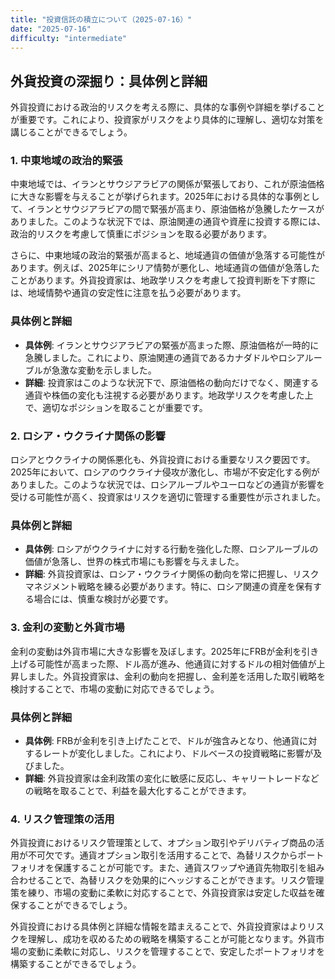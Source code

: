 ```yaml
---
title: "投資信託の積立について（2025-07-16）"
date: "2025-07-16"
difficulty: "intermediate"
---
```


## 外貨投資の深掘り：具体例と詳細

外貨投資における政治的リスクを考える際に、具体的な事例や詳細を挙げることが重要です。これにより、投資家がリスクをより具体的に理解し、適切な対策を講じることができるでしょう。

### 1. 中東地域の政治的緊張
中東地域では、イランとサウジアラビアの関係が緊張しており、これが原油価格に大きな影響を与えることが挙げられます。2025年における具体的な事例として、イランとサウジアラビアの間で緊張が高まり、原油価格が急騰したケースがありました。このような状況下では、原油関連の通貨や資産に投資する際には、政治的リスクを考慮して慎重にポジションを取る必要があります。

さらに、中東地域の政治的緊張が高まると、地域通貨の価値が急落する可能性があります。例えば、2025年にシリア情勢が悪化し、地域通貨の価値が急落したことがあります。外貨投資家は、地政学リスクを考慮して投資判断を下す際には、地域情勢や通貨の安定性に注意を払う必要があります。

### 具体例と詳細
- **具体例**: イランとサウジアラビアの緊張が高まった際、原油価格が一時的に急騰しました。これにより、原油関連の通貨であるカナダドルやロシアルーブルが急激な変動を示しました。
- **詳細**: 投資家はこのような状況下で、原油価格の動向だけでなく、関連する通貨や株価の変化も注視する必要があります。地政学リスクを考慮した上で、適切なポジションを取ることが重要です。

### 2. ロシア・ウクライナ関係の影響
ロシアとウクライナの関係悪化も、外貨投資における重要なリスク要因です。2025年において、ロシアのウクライナ侵攻が激化し、市場が不安定化する例がありました。このような状況では、ロシアルーブルやユーロなどの通貨が影響を受ける可能性が高く、投資家はリスクを適切に管理する重要性が示されました。

### 具体例と詳細
- **具体例**: ロシアがウクライナに対する行動を強化した際、ロシアルーブルの価値が急落し、世界の株式市場にも影響を与えました。
- **詳細**: 外貨投資家は、ロシア・ウクライナ関係の動向を常に把握し、リスクマネジメント戦略を練る必要があります。特に、ロシア関連の資産を保有する場合には、慎重な検討が必要です。

### 3. 金利の変動と外貨市場
金利の変動は外貨市場に大きな影響を及ぼします。2025年にFRBが金利を引き上げる可能性が高まった際、ドル高が進み、他通貨に対するドルの相対価値が上昇しました。外貨投資家は、金利の動向を把握し、金利差を活用した取引戦略を検討することで、市場の変動に対応できるでしょう。

### 具体例と詳細
- **具体例**: FRBが金利を引き上げたことで、ドルが強含みとなり、他通貨に対するレートが変化しました。これにより、ドルベースの投資戦略に影響が及びました。
- **詳細**: 外貨投資家は金利政策の変化に敏感に反応し、キャリートレードなどの戦略を取ることで、利益を最大化することができます。

### 4. リスク管理策の活用
外貨投資におけるリスク管理策として、オプション取引やデリバティブ商品の活用が不可欠です。通貨オプション取引を活用することで、為替リスクからポートフォリオを保護することが可能です。また、通貨スワップや通貨先物取引を組み合わせることで、為替リスクを効果的にヘッジすることができます。リスク管理策を練り、市場の変動に柔軟に対応することで、外貨投資家は安定した収益を確保することができるでしょう。

外貨投資における具体例と詳細な情報を踏まえることで、外貨投資家はよりリスクを理解し、成功を収めるための戦略を構築することが可能となります。外貨市場の変動に柔軟に対応し、リスクを管理することで、安定したポートフォリオを構築することができるでしょう。
